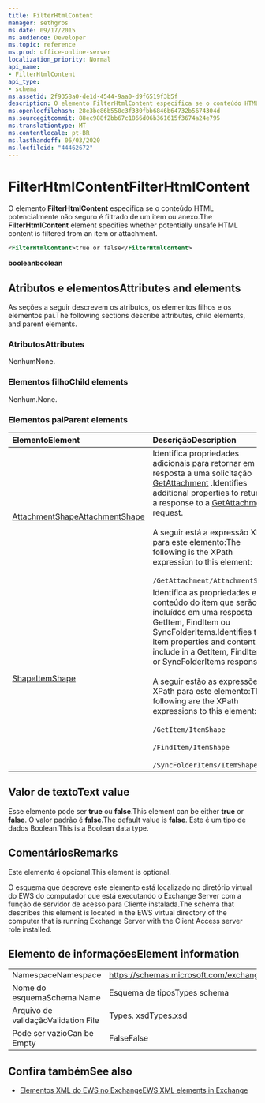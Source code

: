```yaml
---
title: FilterHtmlContent
manager: sethgros
ms.date: 09/17/2015
ms.audience: Developer
ms.topic: reference
ms.prod: office-online-server
localization_priority: Normal
api_name:
- FilterHtmlContent
api_type:
- schema
ms.assetid: 2f9358a0-de1d-4544-9aa0-d9f6519f3b5f
description: O elemento FilterHtmlContent especifica se o conteúdo HTML potencialmente não seguro é filtrado de um item ou anexo.
ms.openlocfilehash: 28e3be86b550c3f330fbb6846b64732b5674304d
ms.sourcegitcommit: 88ec988f2bb67c1866d06b361615f3674a24e795
ms.translationtype: MT
ms.contentlocale: pt-BR
ms.lasthandoff: 06/03/2020
ms.locfileid: "44462672"
---
```

# <a name="filterhtmlcontent"></a><span data-ttu-id="bec78-103">FilterHtmlContent</span><span class="sxs-lookup"><span data-stu-id="bec78-103">FilterHtmlContent</span></span>

<span data-ttu-id="bec78-104">O elemento **FilterHtmlContent** especifica se o conteúdo HTML potencialmente não seguro é filtrado de um item ou anexo.</span><span class="sxs-lookup"><span data-stu-id="bec78-104">The **FilterHtmlContent** element specifies whether potentially unsafe HTML content is filtered from an item or attachment.</span></span> 
  
```xml
<FilterHtmlContent>true or false</FilterHtmlContent>
```

 <span data-ttu-id="bec78-105">**boolean**</span><span class="sxs-lookup"><span data-stu-id="bec78-105">**boolean**</span></span>
## <a name="attributes-and-elements"></a><span data-ttu-id="bec78-106">Atributos e elementos</span><span class="sxs-lookup"><span data-stu-id="bec78-106">Attributes and elements</span></span>

<span data-ttu-id="bec78-107">As seções a seguir descrevem os atributos, os elementos filhos e os elementos pai.</span><span class="sxs-lookup"><span data-stu-id="bec78-107">The following sections describe attributes, child elements, and parent elements.</span></span>
  
### <a name="attributes"></a><span data-ttu-id="bec78-108">Atributos</span><span class="sxs-lookup"><span data-stu-id="bec78-108">Attributes</span></span>

<span data-ttu-id="bec78-109">Nenhum</span><span class="sxs-lookup"><span data-stu-id="bec78-109">None.</span></span>
  
### <a name="child-elements"></a><span data-ttu-id="bec78-110">Elementos filho</span><span class="sxs-lookup"><span data-stu-id="bec78-110">Child elements</span></span>

<span data-ttu-id="bec78-111">Nenhum.</span><span class="sxs-lookup"><span data-stu-id="bec78-111">None.</span></span>
  
### <a name="parent-elements"></a><span data-ttu-id="bec78-112">Elementos pai</span><span class="sxs-lookup"><span data-stu-id="bec78-112">Parent elements</span></span>

|<span data-ttu-id="bec78-113">**Elemento**</span><span class="sxs-lookup"><span data-stu-id="bec78-113">**Element**</span></span>|<span data-ttu-id="bec78-114">**Descrição**</span><span class="sxs-lookup"><span data-stu-id="bec78-114">**Description**</span></span>|
|:-----|:-----|
|[<span data-ttu-id="bec78-115">AttachmentShape</span><span class="sxs-lookup"><span data-stu-id="bec78-115">AttachmentShape</span></span>](attachmentshape.md) <br/> | <span data-ttu-id="bec78-116">Identifica propriedades adicionais para retornar em uma resposta a uma solicitação [GetAttachment](getattachment.md) .</span><span class="sxs-lookup"><span data-stu-id="bec78-116">Identifies additional properties to return in a response to a [GetAttachment](getattachment.md) request.</span></span>  <br/><br/>  <span data-ttu-id="bec78-117">A seguir está a expressão XPath para este elemento:</span><span class="sxs-lookup"><span data-stu-id="bec78-117">The following is the XPath expression to this element:</span></span> <br/> <br/>  `/GetAttachment/AttachmentShape` <br/> |
|[<span data-ttu-id="bec78-118">Shape</span><span class="sxs-lookup"><span data-stu-id="bec78-118">ItemShape</span></span>](itemshape.md) <br/> | <span data-ttu-id="bec78-119">Identifica as propriedades e o conteúdo do item que serão incluídos em uma resposta GetItem, FindItem ou SyncFolderItems.</span><span class="sxs-lookup"><span data-stu-id="bec78-119">Identifies the item properties and content to include in a GetItem, FindItem, or SyncFolderItems response.</span></span>  <br/> <br/> <span data-ttu-id="bec78-120">A seguir estão as expressões XPath para este elemento:</span><span class="sxs-lookup"><span data-stu-id="bec78-120">The following are the XPath expressions to this element:</span></span> <br/> <br/>  `/GetItem/ItemShape`<br/> <br/>  `/FindItem/ItemShape`<br/> <br/>  `/SyncFolderItems/ItemShape` <br/> |
   
## <a name="text-value"></a><span data-ttu-id="bec78-121">Valor de texto</span><span class="sxs-lookup"><span data-stu-id="bec78-121">Text value</span></span>

<span data-ttu-id="bec78-122">Esse elemento pode ser **true** ou **false**.</span><span class="sxs-lookup"><span data-stu-id="bec78-122">This element can be either **true** or **false**.</span></span> <span data-ttu-id="bec78-123">O valor padrão é **false**.</span><span class="sxs-lookup"><span data-stu-id="bec78-123">The default value is **false**.</span></span> <span data-ttu-id="bec78-124">Este é um tipo de dados Boolean.</span><span class="sxs-lookup"><span data-stu-id="bec78-124">This is a Boolean data type.</span></span>
  
## <a name="remarks"></a><span data-ttu-id="bec78-125">Comentários</span><span class="sxs-lookup"><span data-stu-id="bec78-125">Remarks</span></span>

<span data-ttu-id="bec78-126">Este elemento é opcional.</span><span class="sxs-lookup"><span data-stu-id="bec78-126">This element is optional.</span></span>
  
<span data-ttu-id="bec78-127">O esquema que descreve este elemento está localizado no diretório virtual do EWS do computador que está executando o Exchange Server com a função de servidor de acesso para Cliente instalada.</span><span class="sxs-lookup"><span data-stu-id="bec78-127">The schema that describes this element is located in the EWS virtual directory of the computer that is running Exchange Server with the Client Access server role installed.</span></span>
  
## <a name="element-information"></a><span data-ttu-id="bec78-128">Elemento de informações</span><span class="sxs-lookup"><span data-stu-id="bec78-128">Element information</span></span>

|||
|:-----|:-----|
|<span data-ttu-id="bec78-129">Namespace</span><span class="sxs-lookup"><span data-stu-id="bec78-129">Namespace</span></span>  <br/> |https://schemas.microsoft.com/exchange/services/2006/types  <br/> |
|<span data-ttu-id="bec78-130">Nome do esquema</span><span class="sxs-lookup"><span data-stu-id="bec78-130">Schema Name</span></span>  <br/> |<span data-ttu-id="bec78-131">Esquema de tipos</span><span class="sxs-lookup"><span data-stu-id="bec78-131">Types schema</span></span>  <br/> |
|<span data-ttu-id="bec78-132">Arquivo de validação</span><span class="sxs-lookup"><span data-stu-id="bec78-132">Validation File</span></span>  <br/> |<span data-ttu-id="bec78-133">Types. xsd</span><span class="sxs-lookup"><span data-stu-id="bec78-133">Types.xsd</span></span>  <br/> |
|<span data-ttu-id="bec78-134">Pode ser vazio</span><span class="sxs-lookup"><span data-stu-id="bec78-134">Can be Empty</span></span>  <br/> |<span data-ttu-id="bec78-135">False</span><span class="sxs-lookup"><span data-stu-id="bec78-135">False</span></span>  <br/> |
   
## <a name="see-also"></a><span data-ttu-id="bec78-136">Confira também</span><span class="sxs-lookup"><span data-stu-id="bec78-136">See also</span></span>

- [<span data-ttu-id="bec78-137">Elementos XML do EWS no Exchange</span><span class="sxs-lookup"><span data-stu-id="bec78-137">EWS XML elements in Exchange</span></span>](ews-xml-elements-in-exchange.md)

